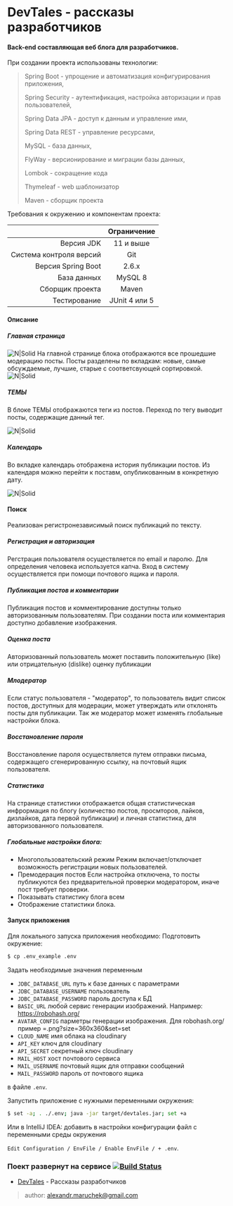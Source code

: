 # DevTales - рассказы разработчиков
#### Back-end составляющая веб блога для разработчиков.
При создании проекта использованы технологии:
> Spring Boot - упрощение и автоматизация конфигурирования приложения,
>
> Spring Security - аутентификация, настройка авторизации и прав пользователей,
>
> Spring Data JPA - доступ к данным и управление ими,
>
> Spring Data REST - управление ресурсами,
>
> MySQL - база данных,
>
> FlyWay - версионирование и миграции базы данных,
>
> Lombok - сокращение кода
>
> Thymeleaf - web шаблонизатор
>
> Maven - сборщик проекта
>

Требования к окружению и компонентам проекта:

|                         |         Ограничение         |
|------------------------:|:---------------------------:|
|              Версия JDK |           11 и выше         |
| Система контроля версий |             Git             |
|      Версия Spring Boot |            2.6.х            |
|             База данных |           MySQL 8           |
|         Сборщик проекта |            Maven            |
|           Тестирование  |       JUnit 4 или 5         |



#### Описание
##### Главная страница
![N|Solid](https://res.cloudinary.com/devtales/image/upload/c_scale,w_600/v1644228078/Screenshot_3_chwoe0.png)
На главной странице блока отображаются все прошедшие модерацию посты. Посты разделены по вкладкам: новые, самые обсуждаемые, лучшие, старые с соответсвующей сортировкой.
![N|Solid](https://res.cloudinary.com/devtales/image/upload/v1644231887/Screenshot_4_u93urp.png)
##### ТЕМЫ
В блоке ТЕМЫ отображаются теги из постов. Переход по тегу выводит посты, содержащие данный тег.

![N|Solid](https://res.cloudinary.com/devtales/image/upload/c_scale,h_200/v1644231997/Screenshot_5_aau1df.png)
##### Календарь
Во вкладке календарь отображена история публикации постов. Из календаря можно перейти к поставм, опубликованным в конкретную дату.

![N|Solid](https://res.cloudinary.com/devtales/image/upload/c_scale,h_200/v1644232105/Screenshot_6_eoc5if.png)
#### Поиск
Реализован регистронезависимый поиск публикаций по тексту.

##### Регистрация и авторизация
Регстрация пользователя осуществляется по email и паролю. Для определения человека используется капча.
Вход в систему осуществляется при помощи почтового ящика и пароля.
##### Публикация постов и комментарии
Публикация постов и комментирование доступны только авторизованным пользователям. При создании поста или комментария доступно добавление изображения.
##### Оценка поста
Авторизованный пользователь может поставить положительную (like) или отрицательную (dislike) оценку публикации
##### Млодератор
Если статус пользователя - "модератор", то пользователь видит список постов, доступных для модерации, может утверждать или отклонять посты для публикации. Так же модератор может изменять глобальные настройки блока.
##### Восстановление пароля
Восстановление пароля осуществляется путем отправки письма, содержащего сгенерированную ссылку, на почтовый ящик пользователя.
##### Статистика
На странице статистики отображается общая статистическая инфрормация по блогу (количество постов, просмторов, лайков, дизлайков, дата первой публикации) и личная статистика, для авторизованного пользователя.

##### Глобальные настройки блога:
* Многопользовательский режим
  Режим включает/отключает возможность регистрации новых пользователей.
* Премодерация постов
  Если настройка отключена, то посты публикуются без предварительной проверки модератором, иначе пост требует проверки.
* Показывать статистику блога всем
* Отображение статистики блока.

#### Запуск приложения
Для локального запуска приложения необходимо:
Подготовить окружение:

```bash
$ cp .env_example .env
```

Задать необходимые значения переменным
- `JDBC_DATABASE_URL` путь к базе данных с параметрами
- `JDBC_DATABASE_USERNAME` пользователь
- `JDBC_DATABASE_PASSWORD` пароль доступа к БД
- `BASIC_URL` любой сервис генерации изображений. Например: https://robohash.org/
- `AVATAR_CONFIG` парметры генерации изображения. Для robohash.org/ пример =.png?size=360x360&set=set
- `CLOUD_NAME` имя облака на cloudinary
- `API_KEY` ключ для cloudinary
- `API_SECRET` секретный ключ cloudinary
- `MAIL_HOST` хост почтового сервиса
- `MAIL_USERNAME` почтовый ящик для отправки сообщений
- `MAIL_PASSWORD` пароль от почтового ящика

в файле `.env`.

Запустить приложение с нужными переменными окружения:

```bash
$ set -a; . ./.env; java -jar target/devtales.jar; set +a
```

Или в IntelliJ IDEA:
добавить в настройки конфигурации файл с переменными среды окружения

`Edit Configuration / EnvFile / Enable EnvFile / + .env`.

### Поект развернут на сервисе [![Build Status](https://res.cloudinary.com/devtales/image/upload/c_scale,w_72/v1644232738/1_oybKF55Eqkaq1bo-tMRNqg_znhrrg.jpg)](https://maruchek-blogengine-java.herokuapp.com/)
- [DevTales] - Рассказы разработчиков



> author: alexandr.maruchek@gmail.com


[DevTales]: <https://maruchek-blogengine-java.herokuapp.com/>